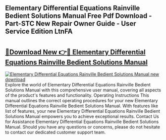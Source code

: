 ## Elementary Differential Equations Rainville Bedient Solutions Manual Free Pdf Download - Part-STC New Repair Owner Guide - User Service Edition LtnFA

# <h2><a href="http://bc79922.oget.top/?id=Elementary+Differential+Equations+Rainville+Bedient+Solutions+Manual">🔗Download New 👉🔴 Elementary Differential Equations Rainville Bedient Solutions Manual</a></h2>

[![Elementary Differential Equations Rainville Bedient Solutions Manual new download](https://i.imgur.com/5g1atiW.png)](http://bc79922.oget.top/?id=Elementary+Differential+Equations+Rainville+Bedient+Solutions+Manual)
Explore the world of Elementary Differential Equations Rainville Bedient Solutions Manual with this comprehensive user manual, covering all aspects of the product's features and functionality. Operating Instructions This manual outlines the correct operating procedures for your new Elementary Differential Equations Rainville Bedient Solutions Manual. With features like list of features, your new Elementary Differential Equations Rainville Bedient Solutions Manual empowers you to achieve exceptional results. Contact Us for Assistance Elementary Differential Equations Rainville Bedient Solutions Manual. Should you have any questions or concerns, please do not hesitate to contact our dedicated customer support team.
